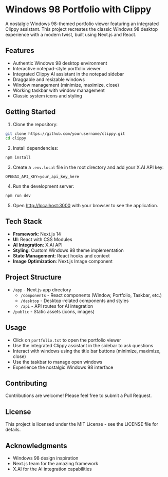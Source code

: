 # Windows 98 Portfolio with Clippy

A nostalgic Windows 98-themed portfolio viewer featuring an integrated Clippy assistant. This project recreates the classic Windows 98 desktop experience with a modern twist, built using Next.js and React.

## Features

- Authentic Windows 98 desktop environment
- Interactive notepad-style portfolio viewer
- Integrated Clippy AI assistant in the notepad sidebar
- Draggable and resizable windows
- Window management (minimize, maximize, close)
- Working taskbar with window management
- Classic system icons and styling

## Getting Started

1. Clone the repository:
```bash
git clone https://github.com/yourusername/clippy.git
cd clippy
```

2. Install dependencies:
```bash
npm install
```

3. Create a `.env.local` file in the root directory and add your X.AI API key:
```
OPENAI_API_KEY=your_api_key_here
```

4. Run the development server:
```bash
npm run dev
```

5. Open [http://localhost:3000](http://localhost:3000) with your browser to see the application.

## Tech Stack

- **Framework**: Next.js 14
- **UI**: React with CSS Modules
- **AI Integration**: X.AI API
- **Styling**: Custom Windows 98 theme implementation
- **State Management**: React hooks and context
- **Image Optimization**: Next.js Image component

## Project Structure

- `/app` - Next.js app directory
  - `/components` - React components (Window, Portfolio, Taskbar, etc.)
  - `/desktop` - Desktop-related components and styles
  - `/api` - API routes for AI integration
- `/public` - Static assets (icons, images)

## Usage

- Click on `portfolio.txt` to open the portfolio viewer
- Use the integrated Clippy assistant in the sidebar to ask questions
- Interact with windows using the title bar buttons (minimize, maximize, close)
- Use the taskbar to manage open windows
- Experience the nostalgic Windows 98 interface

## Contributing

Contributions are welcome! Please feel free to submit a Pull Request.

## License

This project is licensed under the MIT License - see the LICENSE file for details.

## Acknowledgments

- Windows 98 design inspiration
- Next.js team for the amazing framework
- X.AI for the AI integration capabilities
